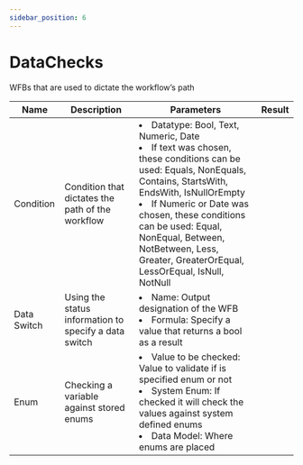 ```yaml
---
sidebar_position: 6
---
```


# DataChecks

WFBs that are used to dictate the workflow’s path

| Name        | Description                                           | Parameters                                                                                                                                                                                                                                                                                                                                     | Result |
| ----------- | ----------------------------------------------------- | ---------------------------------------------------------------------------------------------------------------------------------------------------------------------------------------------------------------------------------------------------------------------------------------------------------------------------------------------- | ------ |
| Condition   | Condition that dictates the path of the workflow      | <li>Datatype: Bool, Text, Numeric, Date</li><li>If text was chosen, these conditions can be used: Equals, NonEquals, Contains, StartsWith, EndsWith, IsNullOrEmpty</li><li>If Numeric or Date was chosen, these conditions can be used: Equal, NonEqual, Between, NotBetween, Less, Greater, GreaterOrEqual, LessOrEqual, IsNull, NotNull</li> |        |
| Data Switch | Using the status information to specify a data switch | <li>Name: Output designation of the WFB</li> <li>Formula: Specify a value that returns a bool as a result</li>                                                                                                                                                                                                                                 |        |
| Enum        | Checking a variable against stored enums              | <li>Value to be checked: Value to validate if is specified enum or not </li><li>System Enum: If checked it will check the values against system defined enums </li><li>Data Model: Where enums are placed </li>                                                                                                                                |        |
